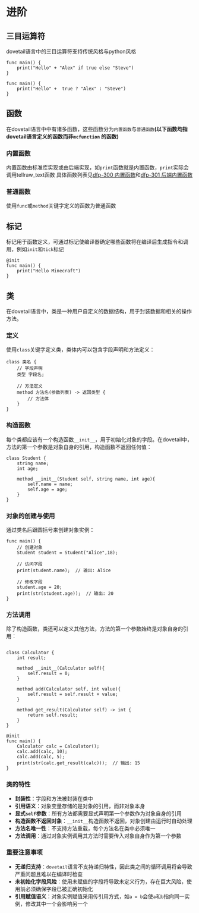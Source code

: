 # 进阶

## 三目运算符

dovetail语言中的三目运算符支持传统风格与python风格

```dovetail
func main() {
    print("Hello" + "Alex" if true else "Steve")
}
```

```dovetail
func main() {
    print("Hello" +  true ? "Alex" : "Steve")
}
```

## 函数

在dovetail语言中中有诸多函数，这些函数分为`内置函数`与`普通函数`**(以下函数均指dovetail语言定义的函数而非`mcfunction`
的函数)**

### 内置函数

内置函数由标准库实现或由后端实现，如`print`函数就是内置函数，`print`实际会调用tellraw_text函数
具体函数列表见[dfp-300 内置函数](../../proposals/DFP-300.md)和[dfp-301 后端内置函数](../../proposals/DFP-301.md)

### 普通函数

使用`func`或`method`关键字定义的函数为普通函数

## 标记

标记用于函数定义，可通过标记使编译器确定哪些函数将在编译后生成指令和调用，例如`init`和`tick`标记

```dovetail
@init
func main() {
    print("Hello Minecraft")
}
```

## 类

在dovetail语言中，类是一种用户自定义的数据结构，用于封装数据和相关的操作方法。

### 定义

使用`class`关键字定义类，类体内可以包含字段声明和方法定义：

```dovetail
class 类名 {
    // 字段声明
    类型 字段名;
    
    // 方法定义
    method 方法名(参数列表) -> 返回类型 {
        // 方法体
    }
}
```

### 构造函数

每个类都应该有一个构造函数`__init__`，用于初始化对象的字段。在dovetail中，方法的第一个参数是对象自身的引用，构造函数不返回任何值：

```dovetail
class Student {
    string name;
    int age;

    method __init__(Student self, string name, int age){
        self.name = name;
        self.age = age;
    }
}
```

### 对象的创建与使用

通过类名后跟圆括号来创建对象实例：

```dovetail
func main() {
    // 创建对象
    Student student = Student("Alice",18);
    
    // 访问字段
    print(student.name);  // 输出: Alice
    
    // 修改字段
    student.age = 20;
    print(str(student.age));  // 输出: 20
}
```

### 方法调用

除了构造函数，类还可以定义其他方法，方法的第一个参数始终是对象自身的引用：

```dovetail

class Calculator {
    int result;

    method __init__(Calculator self){
        self.result = 0;
    }

    method add(Calculator self, int value){
        self.result = self.result + value;
    }

    method get_result(Calculator self) -> int {
        return self.result;
    }
}

@init
func main() {
    Calculator calc = Calculator();
    calc.add(calc, 10);
    calc.add(calc, 5);
    print(str(calc.get_result(calc)));  // 输出: 15
}

```

### 类的特性

- **封装性**：字段和方法被封装在类中
- **引用语义**：对象变量存储的是对象的引用，而非对象本身
- **显式`self`参数**：所有方法都需要显式声明第一个参数作为对象自身的引用
- **构造函数不返回对象**：`__init__`构造函数不返回，对象创建由运行时自动处理
- **方法名唯一性**：不支持方法重载，每个方法名在类中必须唯一
- **方法调用**：通过对象实例调用其方法时需要传入对象自身作为第一个参数

### 重要注意事项

- **无递归支持**：`dovetail`语言不支持递归特性，因此类之间的循环调用将会导致严重问题且难以在编译时检查
- **未初始化字段风险**：使用未赋值的字段将导致未定义行为，存在巨大风险，使用前必须确保字段已被正确初始化
- **引用赋值语义**：对象实例赋值采用传引用方式，如`a = b`会使`a`和`b`指向同一实例，修改其中一个会影响另一个